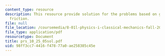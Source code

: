 ```yaml
---
content_type: resource
description: This resource provide solution for the problems based on gravity and
  friction.
file: null
file_location: /coursemedia/8-01l-physics-i-classical-mechanics-fall-2005/98ff3cc74416f47877a0ae258385c45e_prs_10_25_05sol.pdf
file_type: application/pdf
resourcetype: Document
title: prs_10_25_05sol.pdf
uid: 98ff3cc7-4416-f478-77a0-ae258385c45e
---
```

